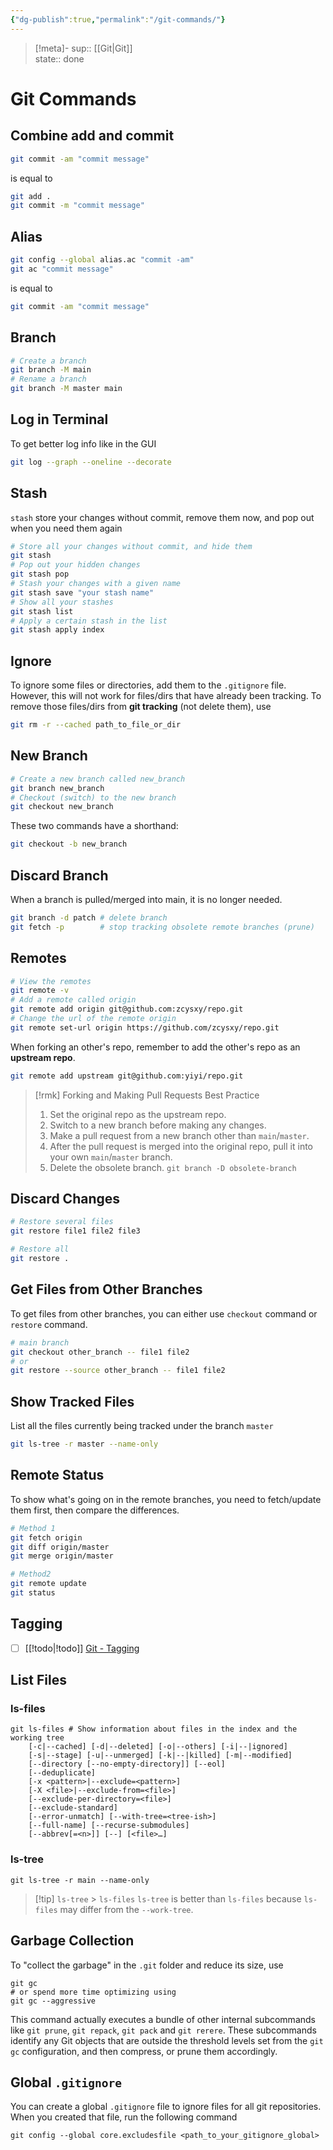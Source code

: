 ```yaml
---
{"dg-publish":true,"permalink":"/git-commands/"}
---
```


> [!meta]-
> sup:: [[Git\|Git]]  
> state:: done

# Git Commands

## Combine add and commit

```bash
git commit -am "commit message"
```

is equal to

```bash
git add .
git commit -m "commit message"
```

## Alias

```bash
git config --global alias.ac "commit -am"
git ac "commit message"
```

is equal to

```bash
git commit -am "commit message"
```

## Branch

```bash
# Create a branch
git branch -M main
# Rename a branch
git branch -M master main
```

## Log in Terminal

To get better log info like in the GUI

```bash
git log --graph --oneline --decorate
```

## Stash

`stash` store your changes without commit, remove them now, and pop out when you need them again

```bash
# Store all your changes without commit, and hide them
git stash
# Pop out your hidden changes
git stash pop
# Stash your changes with a given name
git stash save "your stash name"
# Show all your stashes
git stash list
# Apply a certain stash in the list
git stash apply index
```

## Ignore

To ignore some files or directories, add them to the `.gitignore` file. However, this will not work for files/dirs that have already been tracking. To remove those files/dirs from **git tracking** (not delete them), use

```bash
git rm -r --cached path_to_file_or_dir
```

## New Branch

```sh
# Create a new branch called new_branch
git branch new_branch
# Checkout (switch) to the new branch
git checkout new_branch
```

These two commands have a shorthand:

```sh
git checkout -b new_branch
```

## Discard Branch

When a branch is pulled/merged into main, it is no longer needed.

```sh
git branch -d patch # delete branch
git fetch -p        # stop tracking obsolete remote branches (prune)
```

## Remotes

```sh
# View the remotes
git remote -v
# Add a remote called origin
git remote add origin git@github.com:zcysxy/repo.git
# Change the url of the remote origin
git remote set-url origin https://github.com/zcysxy/repo.git
```

When forking an other's repo, remember to add the other's repo as an **upstream repo**.

```sh
git remote add upstream git@github.com:yiyi/repo.git
```

> [!rmk] Forking and Making Pull Requests Best Practice
> 1. Set the original repo as the upstream repo.
> 2. Switch to a new branch before making any changes.
> 3. Make a pull request from a new branch other than `main`/`master`.
> 4. After the pull request is merged into the original repo, pull it into your own `main`/`master` branch.
> 5. Delete the obsolete branch. `git branch -D obsolete-branch`

## Discard Changes

```bash
# Restore several files
git restore file1 file2 file3

# Restore all
git restore .
```

## Get Files from Other Branches

To get files from other branches, you can either use `checkout` command or `restore` command.

```bash
# main branch
git checkout other_branch -- file1 file2
# or
git restore --source other_branch -- file1 file2
```

## Show Tracked Files

List all the files currently being tracked under the branch `master`

```sh
git ls-tree -r master --name-only
```

## Remote Status

To show what's going on in the remote branches, you need to fetch/update them first, then compare the differences.

```sh
# Method 1
git fetch origin
git diff origin/master
git merge origin/master

# Method2
git remote update
git status
```

## Tagging

- [ ] [[!todo\|!todo]] [Git - Tagging](https://git-scm.com/book/en/v2/Git-Basics-Tagging)

## List Files

### ls-files

```shell
git ls-files # Show information about files in the index and the working tree
    [-c|--cached] [-d|--deleted] [-o|--others] [-i|--|ignored]
    [-s|--stage] [-u|--unmerged] [-k|--|killed] [-m|--modified]
    [--directory [--no-empty-directory]] [--eol]
    [--deduplicate]
    [-x <pattern>|--exclude=<pattern>]
    [-X <file>|--exclude-from=<file>]
    [--exclude-per-directory=<file>]
    [--exclude-standard]
    [--error-unmatch] [--with-tree=<tree-ish>]
    [--full-name] [--recurse-submodules]
    [--abbrev[=<n>]] [--] [<file>…​]
```

### ls-tree

```shell
git ls-tree -r main --name-only
```

> [!tip] `ls-tree` > `ls-files`
> `ls-tree` is better than `ls-files` because `ls-files` may differ from the `--work-tree`.

## Garbage Collection

To "collect the garbage" in the `.git` folder and reduce its size, use

```shell
git gc
# or spend more time optimizing using
git gc --aggressive
```

This command actually executes a bundle of other internal subcommands like `git prune`, `git repack`, `git pack` and `git rerere`. These subcommands identify any Git objects that are outside the threshold levels set from the `git gc` configuration, and then compress, or prune them accordingly.

## Global `.gitignore`

You can create a global `.gitignore` file to ignore files for all git repositories. When you created that file, run the following command

```shell
git config --global core.excludesfile <path_to_your_gitignore_global>
```
